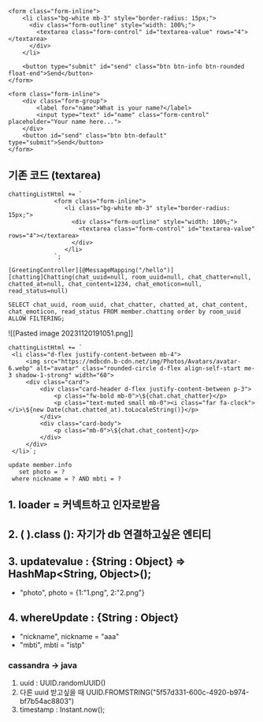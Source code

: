 
```
<form class="form-inline">
	<li class="bg-white mb-3" style="border-radius: 15px;">
	  <div class="form-outline" style="width: 100%;">
		<textarea class="form-control" id="textarea-value" rows="4"></textarea>
	  </div>
	</li>
	
	<button type="submit" id="send" class="btn btn-info btn-rounded float-end">Send</button>
</form>
```

```
<form class="form-inline">
	<div class="form-group">
		<label for="name">What is your name?</label>
		<input type="text" id="name" class="form-control" placeholder="Your name here...">
	</div>
	<button id="send" class="btn btn-default" type="submit">Send</button>
</form>
```



## 기존 코드 (textarea)

```
chattingListHtml += `
          	 <form class="form-inline">
             	<li class="bg-white mb-3" style="border-radius: 15px;">
	              <div class="form-outline" style="width: 100%;">
	                <textarea class="form-control" id="textarea-value" rows="4"></textarea>
	              </div>
	            </li>
             `;
```


```
[GreetingController][@MessageMapping("/hello")][chatting]Chatting(chat_uuid=null, room_uuid=null, chat_chatter=null, chatted_at=null, chat_content=1234, chat_emoticon=null, read_status=null)
```

```
SELECT chat_uuid, room_uuid, chat_chatter, chatted_at, chat_content, chat_emoticon, read_status FROM member.chatting order by room_uuid ALLOW FILTERING;
```
![[Pasted image 20231120191051.png]]


```
chattingListHtml += `
 <li class="d-flex justify-content-between mb-4">
	 <img src="https://mdbcdn.b-cdn.net/img/Photos/Avatars/avatar-6.webp" alt="avatar" class="rounded-circle d-flex align-self-start me-3 shadow-1-strong" width="60">
	 <div class="card">
		 <div class="card-header d-flex justify-content-between p-3">
			 <p class="fw-bold mb-0">\${chat.chat_chatter}</p>
			 <p class="text-muted small mb-0"><i class="far fa-clock"></i>\${new Date(chat.chatted_at).toLocaleString()}</p>
		 </div>
		 <div class="card-body">
			 <p class="mb-0">\${chat.chat_content}</p>
		 </div>
	 </div>
 </li>`;
```



```
update member.info
   set photo = ?
 where nickname = ? AND mbti = ?
```

## 1. loader = 커넥트하고 인자로받음
## 2. ( ).class (): 자기가 db 연결하고싶은 엔티티
## 3. updatevalue : {String : Object} => HashMap<String, Object>();
- "photo", photo = {1:"1.png", 2:"2.png"}
## 4. whereUpdate : {String : Object}
- "nickname", nickname = "aaa"
- "mbti", mbti = "istp"

### cassandra -> java
1. uuid : UUID.randomUUID()
2. 다른 uuid 받고싶을 때 UUID.FROMSTRING("5f57d331-600c-4920-b974-bf7b54ac8803")
3. timestamp : Instant.now();